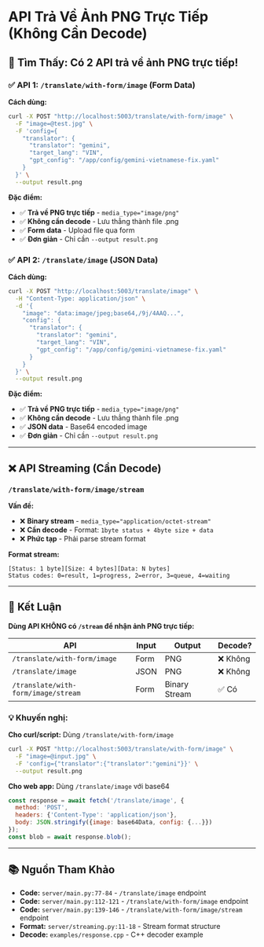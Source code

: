 # API Trả Về Ảnh PNG Trực Tiếp (Không Cần Decode)

## 🎯 Tìm Thấy: Có 2 API trả về ảnh PNG trực tiếp!

### ✅ API 1: `/translate/with-form/image` (Form Data)

**Cách dùng:**
```bash
curl -X POST "http://localhost:5003/translate/with-form/image" \
  -F "image=@test.jpg" \
  -F 'config={
    "translator": {
      "translator": "gemini",
      "target_lang": "VIN",
      "gpt_config": "/app/config/gemini-vietnamese-fix.yaml"
    }
  }' \
  --output result.png
```

**Đặc điểm:**
- ✅ **Trả về PNG trực tiếp** - `media_type="image/png"`
- ✅ **Không cần decode** - Lưu thẳng thành file .png
- ✅ **Form data** - Upload file qua form
- ✅ **Đơn giản** - Chỉ cần `--output result.png`

### ✅ API 2: `/translate/image` (JSON Data)

**Cách dùng:**
```bash
curl -X POST "http://localhost:5003/translate/image" \
  -H "Content-Type: application/json" \
  -d '{
    "image": "data:image/jpeg;base64,/9j/4AAQ...",
    "config": {
      "translator": {
        "translator": "gemini",
        "target_lang": "VIN",
        "gpt_config": "/app/config/gemini-vietnamese-fix.yaml"
      }
    }
  }' \
  --output result.png
```

**Đặc điểm:**
- ✅ **Trả về PNG trực tiếp** - `media_type="image/png"`
- ✅ **Không cần decode** - Lưu thẳng thành file .png
- ✅ **JSON data** - Base64 encoded image
- ✅ **Đơn giản** - Chỉ cần `--output result.png`

---

## ❌ API Streaming (Cần Decode)

### `/translate/with-form/image/stream`

**Vấn đề:**
- ❌ **Binary stream** - `media_type="application/octet-stream"`
- ❌ **Cần decode** - Format: `1byte status + 4byte size + data`
- ❌ **Phức tạp** - Phải parse stream format

**Format stream:**
```
[Status: 1 byte][Size: 4 bytes][Data: N bytes]
Status codes: 0=result, 1=progress, 2=error, 3=queue, 4=waiting
```

---

## 🎯 Kết Luận

**Dùng API KHÔNG có `/stream` để nhận ảnh PNG trực tiếp:**

| API | Input | Output | Decode? |
|-----|-------|--------|---------|
| `/translate/with-form/image` | Form | PNG | ❌ Không |
| `/translate/image` | JSON | PNG | ❌ Không |
| `/translate/with-form/image/stream` | Form | Binary Stream | ✅ Có |

### 💡 Khuyến nghị:

**Cho curl/script:** Dùng `/translate/with-form/image`
```bash
curl -X POST "http://localhost:5003/translate/with-form/image" \
  -F "image=@input.jpg" \
  -F 'config={"translator":{"translator":"gemini"}}' \
  --output result.png
```

**Cho web app:** Dùng `/translate/image` với base64
```javascript
const response = await fetch('/translate/image', {
  method: 'POST',
  headers: {'Content-Type': 'application/json'},
  body: JSON.stringify({image: base64Data, config: {...}})
});
const blob = await response.blob();
```

---

## 📚 Nguồn Tham Khảo

- **Code:** `server/main.py:77-84` - `/translate/image` endpoint
- **Code:** `server/main.py:112-121` - `/translate/with-form/image` endpoint  
- **Code:** `server/main.py:139-146` - `/translate/with-form/image/stream` endpoint
- **Format:** `server/streaming.py:11-18` - Stream format structure
- **Decode:** `examples/response.cpp` - C++ decoder example



